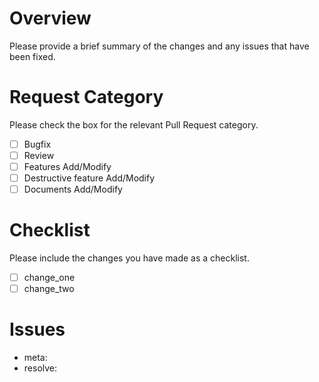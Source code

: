 # Overview
Please provide a brief summary of the changes and any issues that have been fixed.  

# Request Category
Please check the box for the relevant Pull Request category.  

- [ ] Bugfix
- [ ] Review
- [ ] Features Add/Modify
- [ ] Destructive feature Add/Modify
- [ ] Documents Add/Modify

# Checklist
Please include the changes you have made as a checklist.
- [ ] change_one
- [ ] change_two

# Issues
- meta: 
- resolve: